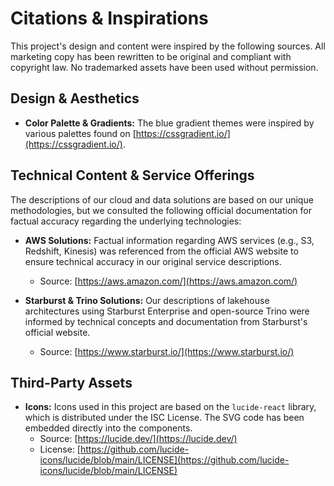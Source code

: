 
# Citations & Inspirations

This project's design and content were inspired by the following sources. All marketing copy has been rewritten to be original and compliant with copyright law. No trademarked assets have been used without permission.

## Design & Aesthetics

- **Color Palette & Gradients:** The blue gradient themes were inspired by various palettes found on [https://cssgradient.io/](https://cssgradient.io/).

## Technical Content & Service Offerings

The descriptions of our cloud and data solutions are based on our unique methodologies, but we consulted the following official documentation for factual accuracy regarding the underlying technologies:

- **AWS Solutions:** Factual information regarding AWS services (e.g., S3, Redshift, Kinesis) was referenced from the official AWS website to ensure technical accuracy in our original service descriptions.
  - Source: [https://aws.amazon.com/](https://aws.amazon.com/)

- **Starburst & Trino Solutions:** Our descriptions of lakehouse architectures using Starburst Enterprise and open-source Trino were informed by technical concepts and documentation from Starburst's official website.
  - Source: [https://www.starburst.io/](https://www.starburst.io/)

## Third-Party Assets

- **Icons:** Icons used in this project are based on the `lucide-react` library, which is distributed under the ISC License. The SVG code has been embedded directly into the components.
  - Source: [https://lucide.dev/](https://lucide.dev/)
  - License: [https://github.com/lucide-icons/lucide/blob/main/LICENSE](https://github.com/lucide-icons/lucide/blob/main/LICENSE)
